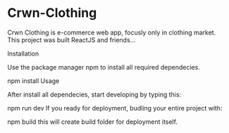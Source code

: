 # Crwn-Clothing
Crwn Clothing is e-commerce web app, focusly only in clothing market. This project was built ReactJS and friends...

Installation

Use the package manager npm to install all required dependecies.

npm install
Usage

After install all dependecies, start developing by typing this:

npm run dev
If you ready for deployment, budling your entire project with:

npm build
this will create build folder for deployment itself.
